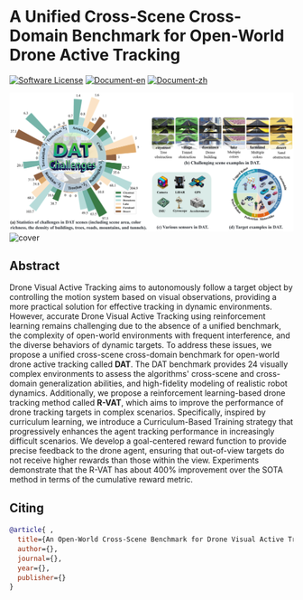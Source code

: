 # A Unified Cross-Scene Cross-Domain Benchmark for Open-World Drone Active Tracking
[![Software License](https://img.shields.io/badge/license-MIT-blue)](LICENSE)
[![Document-en](https://img.shields.io/badge/doc-guide-blue)](https://forcvpr2025.github.io/anonymous/)
[![Document-zh](https://img.shields.io/badge/文档-指引-blue)](https://forcvpr2025.github.io/anonymous/zh/index.html)

![cover1](./readmeCache/cover1.png)
![cover](./readmeCache/cover.gif)

## Abstract
Drone Visual Active Tracking aims to autonomously follow a target object by controlling the motion system based on visual observations, providing a more practical solution for effective tracking in dynamic environments. However, accurate Drone Visual Active Tracking using reinforcement learning remains challenging due to the absence of a unified benchmark, the complexity of open-world environments with frequent interference, and the diverse behaviors of dynamic targets. To address these issues, we propose a unified cross-scene cross-domain benchmark for open-world drone active tracking called **DAT**. The DAT benchmark provides 24 visually complex environments to assess the algorithms' cross-scene and cross-domain generalization abilities, and high-fidelity modeling of realistic robot dynamics. Additionally, we propose a reinforcement learning-based drone tracking method called **R-VAT**, which aims to improve the performance of drone tracking targets in complex scenarios. Specifically, inspired by curriculum learning, we introduce a Curriculum-Based Training strategy that progressively enhances the agent tracking performance in increasingly difficult scenarios. We develop a goal-centered reward function to provide precise feedback to the drone agent, ensuring that out-of-view targets do not receive higher rewards than those within the view. Experiments demonstrate that the R-VAT has about 400% improvement over the SOTA method in terms of the cumulative reward metric.


## Citing
```bibtex
@article{ ,
  title={An Open-World Cross-Scene Benchmark for Drone Visual Active Tracking},
  author={},
  journal={},
  year={},
  publisher={}
}
```
